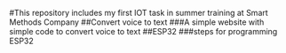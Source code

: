 #This repository includes my first IOT task in summer training at Smart Methods Company
##Convert voice to text
###A simple website with simple code to convert voice to text
##ESP32
###steps for programming ESP32
